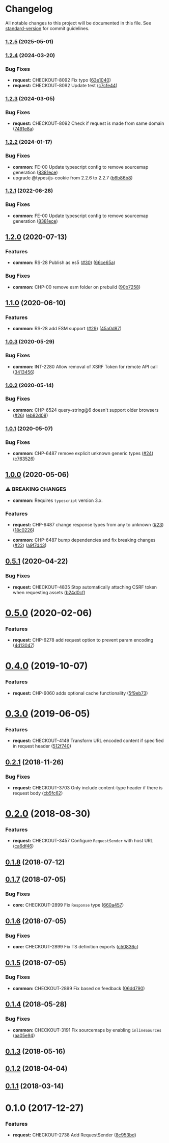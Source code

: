 # Changelog

All notable changes to this project will be documented in this file. See [standard-version](https://github.com/conventional-changelog/standard-version) for commit guidelines.

### [1.2.5](https://github.com/bigcommerce/request-sender-js/compare/v1.2.4...v1.2.5) (2025-05-01)

### [1.2.4](https://github.com/bigcommerce/request-sender-js/compare/v1.2.3...v1.2.4) (2024-03-20)


### Bug Fixes

* **request:** CHECKOUT-8092 Fix typo ([63e1040](https://github.com/bigcommerce/request-sender-js/commit/63e10405fe9cefd3a1d14b8ccc0854194c1e34cf))
* **request:** CHECKOUT-8092 Update test ([c7cfe44](https://github.com/bigcommerce/request-sender-js/commit/c7cfe444e5722e233ae6f177c87cef0b4294090f))

### [1.2.3](https://github.com/bigcommerce/request-sender-js/compare/v1.2.2...v1.2.3) (2024-03-05)


### Bug Fixes

* **request:** CHECKOUT-8092 Check if request is made from same domain ([7491e8a](https://github.com/bigcommerce/request-sender-js/commit/7491e8a828aa7e478256793fb5f7d443bae8c25f))

### [1.2.2](https://github.com/bigcommerce/request-sender-js/compare/v1.2.0...v1.2.2) (2024-01-17)


### Bug Fixes

* **common:** FE-00 Update typescript config to remove sourcemap generation ([8381ece](https://github.com/bigcommerce/request-sender-js/commit/8381ece623827b2ab18cea734e887f7dc38d2778))
* upgrade @types/js-cookie from 2.2.6 to 2.2.7 ([b6b86b8](https://github.com/bigcommerce/request-sender-js/commit/b6b86b8ceee821f77f7e219d4111bdd3f4172861))

### [1.2.1](https://github.com/bigcommerce/request-sender-js/compare/v1.2.0...v1.2.1) (2022-06-28)


### Bug Fixes

* **common:** FE-00 Update typescript config to remove sourcemap generation ([8381ece](https://github.com/bigcommerce/request-sender-js/commit/8381ece623827b2ab18cea734e887f7dc38d2778))

## [1.2.0](https://github.com/bigcommerce/request-sender-js/compare/v1.1.0...v1.2.0) (2020-07-13)


### Features

* **common:** RS-28 Publish as es5 ([#30](https://github.com/bigcommerce/request-sender-js/issues/30)) ([66ce65a](https://github.com/bigcommerce/request-sender-js/commit/66ce65ae4bed8381edc4bcf0ecadf563948de427))


### Bug Fixes

* **common:** CHP-00 remove esm folder on prebuild ([90b7258](https://github.com/bigcommerce/request-sender-js/commit/90b725894fd3bb09653b42b29efbb38762f47cab))

## [1.1.0](https://github.com/bigcommerce/request-sender-js/compare/v1.0.3...v1.1.0) (2020-06-10)


### Features

* **common:** RS-28 add ESM support ([#29](https://github.com/bigcommerce/request-sender-js/issues/29)) ([45a0d87](https://github.com/bigcommerce/request-sender-js/commit/45a0d879e6d7b95ac729f7a6d1a7271cbeb33ecc))

### [1.0.3](https://github.com/bigcommerce/request-sender-js/compare/v1.0.2...v1.0.3) (2020-05-29)


### Bug Fixes

* **common:** INT-2280 Allow removal of XSRF Token for remote API call ([3413456](https://github.com/bigcommerce/request-sender-js/commit/341345622fa3e22441b6d969fc5641026dc1cf42))

### [1.0.2](https://github.com/bigcommerce/request-sender-js/compare/v1.0.1...v1.0.2) (2020-05-14)


### Bug Fixes

* **common:** CHP-6524 query-string@6 doesn't support older browsers ([#26](https://github.com/bigcommerce/request-sender-js/issues/26)) ([eb82d08](https://github.com/bigcommerce/request-sender-js/commit/eb82d083b63b385ebd64f18efbab26e8ed646b5e))

### [1.0.1](https://github.com/bigcommerce/request-sender-js/compare/v1.0.0...v1.0.1) (2020-05-07)


### Bug Fixes

* **common:** CHP-6487 remove explicit unknown generic types ([#24](https://github.com/bigcommerce/request-sender-js/issues/24)) ([c763526](https://github.com/bigcommerce/request-sender-js/commit/c763526766f041348fe73d41d8a5b4c626088b95))

## [1.0.0](https://github.com/bigcommerce/request-sender-js/compare/v0.5.1...v1.0.0) (2020-05-06)


### ⚠ BREAKING CHANGES

* **common:** Requires `typescript` version 3.x.

### Features

* **request:** CHP-6487 change response types from any to unknown ([#23](https://github.com/bigcommerce/request-sender-js/issues/23)) ([18c0226](https://github.com/bigcommerce/request-sender-js/commit/18c02267e8c564bfd6b0c949afbd1d3dabbce8cb))


* **common:** CHP-6487 bump dependencies and fix breaking changes ([#22](https://github.com/bigcommerce/request-sender-js/issues/22)) ([a9f7d43](https://github.com/bigcommerce/request-sender-js/commit/a9f7d4367adefef820adc986d2be28907b4054bb))

<a name="0.5.1"></a>
## [0.5.1](https://github.com/bigcommerce/request-sender-js/compare/v0.5.0...v0.5.1) (2020-04-22)


### Bug Fixes

* **request:** CHECKOUT-4835 Stop automatically attaching CSRF token when requesting assets ([b24d0cf](https://github.com/bigcommerce/request-sender-js/commit/b24d0cf))



<a name="0.5.0"></a>
# [0.5.0](https://github.com/bigcommerce/request-sender-js/compare/v0.4.0...v0.5.0) (2020-02-06)


### Features

* **request:** CHP-6278 add request option to prevent param encoding ([4d13047](https://github.com/bigcommerce/request-sender-js/commit/4d13047))



<a name="0.4.0"></a>
# [0.4.0](https://github.com/bigcommerce/request-sender-js/compare/v0.3.0...v0.4.0) (2019-10-07)


### Features

* **request:** CHP-6060 adds optional cache functionality ([5f9eb73](https://github.com/bigcommerce/request-sender-js/commit/5f9eb73))



<a name="0.3.0"></a>
# [0.3.0](https://github.com/bigcommerce/request-sender-js/compare/v0.2.1...v0.3.0) (2019-06-05)


### Features

* **request:** CHECKOUT-4149 Transform URL encoded content if specified in request header ([512f740](https://github.com/bigcommerce/request-sender-js/commit/512f740))



<a name="0.2.1"></a>
## [0.2.1](https://github.com/bigcommerce/request-sender-js/compare/v0.2.0...v0.2.1) (2018-11-26)


### Bug Fixes

* **request:** CHECKOUT-3703 Only include content-type header if there is request body ([cb5fc62](https://github.com/bigcommerce/request-sender-js/commit/cb5fc62))



<a name="0.2.0"></a>
# [0.2.0](https://github.com/bigcommerce/request-sender-js/compare/v0.1.8...v0.2.0) (2018-08-30)


### Features

* **request:** CHECKOUT-3457 Configure `RequestSender` with host URL ([ca6df46](https://github.com/bigcommerce/request-sender-js/commit/ca6df46))



<a name="0.1.8"></a>
## [0.1.8](https://github.com/bigcommerce/request-sender-js/compare/v0.1.7...v0.1.8) (2018-07-12)



<a name="0.1.7"></a>
## [0.1.7](https://github.com/bigcommerce/request-sender-js/compare/v0.1.6...v0.1.7) (2018-07-05)


### Bug Fixes

* **core:** CHECKOUT-2899 Fix `Response` type ([660a457](https://github.com/bigcommerce/request-sender-js/commit/660a457))



<a name="0.1.6"></a>
## [0.1.6](https://github.com/bigcommerce/request-sender-js/compare/v0.1.5...v0.1.6) (2018-07-05)


### Bug Fixes

* **core:** CHECKOUT-2899 Fix TS definition exports ([c50836c](https://github.com/bigcommerce/request-sender-js/commit/c50836c))



<a name="0.1.5"></a>
## [0.1.5](https://github.com/bigcommerce/request-sender-js/compare/v0.1.4...v0.1.5) (2018-07-05)


### Bug Fixes

* **common:** CHECKOUT-2899 Fix based on feedback ([06dd790](https://github.com/bigcommerce/request-sender-js/commit/06dd790))



<a name="0.1.4"></a>
## [0.1.4](https://github.com/bigcommerce/request-sender-js/compare/v0.1.3...v0.1.4) (2018-05-28)


### Bug Fixes

* **common:** CHECKOUT-3191 Fix sourcemaps by enabling `inlineSources` ([aa05e94](https://github.com/bigcommerce/request-sender-js/commit/aa05e94))



<a name="0.1.3"></a>
## [0.1.3](https://github.com/bigcommerce/request-sender-js/compare/v0.1.2...v0.1.3) (2018-05-16)



<a name="0.1.2"></a>
## [0.1.2](https://github.com/bigcommerce/request-sender-js/compare/v0.1.1...v0.1.2) (2018-04-04)



<a name="0.1.1"></a>
## [0.1.1](https://github.com/bigcommerce/request-sender-js/compare/v0.1.0...v0.1.1) (2018-03-14)



<a name="0.1.0"></a>
# 0.1.0 (2017-12-27)


### Features

* **request:** CHECKOUT-2738 Add RequestSender ([8c953bd](https://github.com/bigcommerce/request-sender-js/commit/8c953bd))
